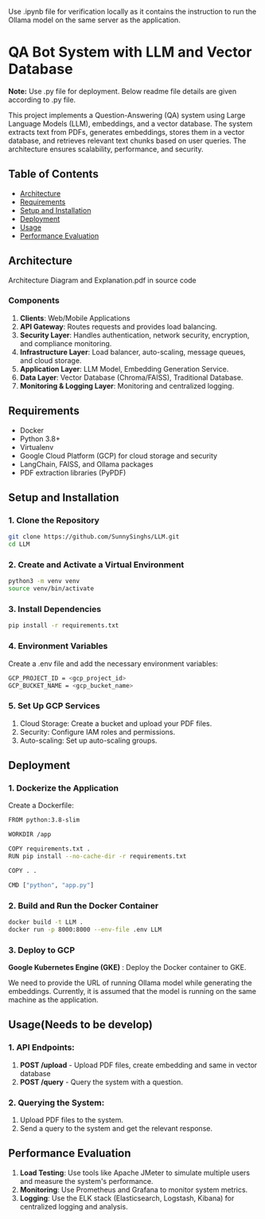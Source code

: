 Use .ipynb file for verification locally as it contains the instruction to run the Ollama model on the same server as the application. 

# QA Bot System with LLM and Vector Database

**Note:** Use .py file for deployment. Below readme file details are given according to .py file.

This project implements a Question-Answering (QA) system using Large Language Models (LLM), embeddings, and a vector database. The system extracts text from PDFs, generates embeddings, stores them in a vector database, and retrieves relevant text chunks based on user queries. The architecture ensures scalability, performance, and security.

## Table of Contents
- [Architecture](#architecture)
- [Requirements](#requirements)
- [Setup and Installation](#setup-and-installation)
- [Deployment](#deployment)
- [Usage](#usage)
- [Performance Evaluation](#performance-evaluation)

## Architecture

Architecture Diagram and Explanation.pdf in source code

### Components
1. **Clients**: Web/Mobile Applications
2. **API Gateway**: Routes requests and provides load balancing.
3. **Security Layer**: Handles authentication, network security, encryption, and compliance monitoring.
4. **Infrastructure Layer**: Load balancer, auto-scaling, message queues, and cloud storage.
5. **Application Layer**: LLM Model, Embedding Generation Service.
6. **Data Layer**: Vector Database (Chroma/FAISS), Traditional Database.
7. **Monitoring & Logging Layer**: Monitoring and centralized logging.

## Requirements

- Docker
- Python 3.8+
- Virtualenv
- Google Cloud Platform (GCP) for cloud storage and security
- LangChain, FAISS, and Ollama packages
- PDF extraction libraries (PyPDF)

## Setup and Installation

### 1. Clone the Repository
```sh
git clone https://github.com/SunnySinghs/LLM.git
cd LLM
```

### 2. Create and Activate a Virtual Environment
```sh
python3 -m venv venv
source venv/bin/activate
```

### 3. Install Dependencies
```sh
pip install -r requirements.txt
```

### 4. Environment Variables
Create a .env file and add the necessary environment variables:
```sh
GCP_PROJECT_ID = <gcp_project_id>
GCP_BUCKET_NAME = <gcp_bucket_name>
```

### 5. Set Up GCP Services
1. Cloud Storage: Create a bucket and upload your PDF files.
2. Security: Configure IAM roles and permissions.
3. Auto-scaling: Set up auto-scaling groups.


## Deployment

### 1. Dockerize the Application
Create a Dockerfile:
```sh
FROM python:3.8-slim

WORKDIR /app

COPY requirements.txt .
RUN pip install --no-cache-dir -r requirements.txt

COPY . .

CMD ["python", "app.py"]
```

### 2. Build and Run the Docker Container
```sh
docker build -t LLM .
docker run -p 8000:8000 --env-file .env LLM
```

### 3. Deploy to GCP
**Google Kubernetes Engine (GKE)** : Deploy the Docker container to GKE.

We need to provide the URL of running Ollama model while generating the embeddings. Currently, it is assumed that the model is running on the same machine as the application.

## Usage(Needs to be develop)

### 1. API Endpoints:
1. **POST /upload** - Upload PDF files, create embedding and same in vector database
2. **POST /query** - Query the system with a question.

### 2. Querying the System:
1. Upload PDF files to the system.
2. Send a query to the system and get the relevant response.

## Performance Evaluation

1. **Load Testing**: Use tools like Apache JMeter to simulate multiple users and measure the system's performance.
2. **Monitoring**: Use Prometheus and Grafana to monitor system metrics.
3. **Logging**: Use the ELK stack (Elasticsearch, Logstash, Kibana) for centralized logging and analysis.




